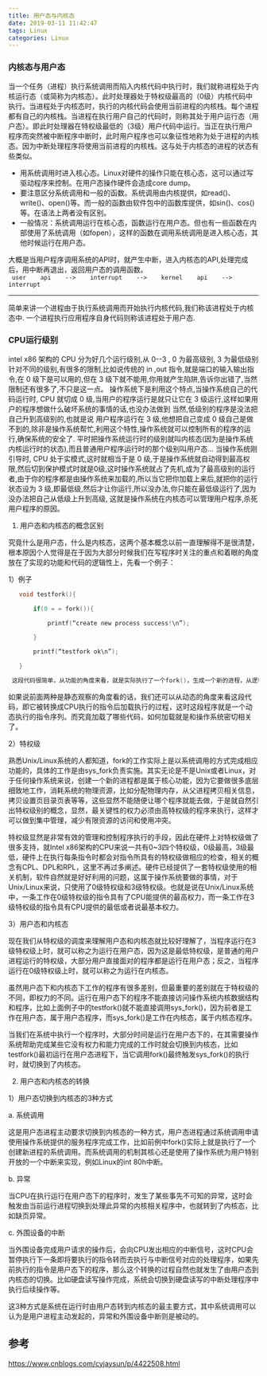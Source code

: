 ```yaml
---
title: 用户态与内核态
date: 2019-03-11 11:42:47
tags: Linux
categories: Linux
---
```

### 内核态与用户态
当一个任务（进程）执行系统调用而陷入内核代码中执行时，我们就称进程处于内核运行态（或简称为内核态）。此时处理器处于特权级最高的（0级）内核代码中执行。当进程处于内核态时，执行的内核代码会使用当前进程的内核栈。每个进程都有自己的内核栈。当进程在执行用户自己的代码时，则称其处于用户运行态（用户态）。即此时处理器在特权级最低的（3级）用户代码中运行。当正在执行用户程序而突然被中断程序中断时，此时用户程序也可以象征性地称为处于进程的内核态。因为中断处理程序将使用当前进程的内核栈。这与处于内核态的进程的状态有些类似。

* 用系统调用时进入核心态。Linux对硬件的操作只能在核心态，这可以通过写驱动程序来控制。在用户态操作硬件会造成core dump。
* 要注意区分系统调用和一般的函数。系统调用由内核提供，如read()、write()、open()等。而一般的函数由软件包中的函数库提供，如sin()、cos()等。在语法上两者没有区别。   
* 一般情况：系统调用运行在核心态，函数运行在用户态。但也有一些函数在内部使用了系统调用（如fopen），这样的函数在调用系统调用是进入核心态，其他时候运行在用户态。

大概是当用户程序调用系统的API时，就产生中断，进入内核态的API,处理完成后，用中断再退出，返回用户态的调用函数。   
  ` user    api    -->    interrupt    -->    kernel    api    -->    interrupt`

---------------------------------------------------------------------
简单来讲一个进程由于执行系统调用而开始执行内核代码,我们称该进程处于内核态中. 一个进程执行应用程序自身代码则称该进程处于用户态.

### CPU运行级别
intel x86 架构的 CPU 分为好几个运行级别,从 0--3 , 0 为最高级别, 3 为最低级别
针对不同的级别,有很多的限制,比如说传统的 in ,out 指令,就是端口的输入输出指令,在 0 级下是可以用的,但在 3 级下就不能用,你用就产生陷阱,告诉你出错了,当然限制还有很多了,不只是这一点。
操作系统下是利用这个特点,当操作系统自己的代码运行时, CPU 就切成 0 级,当用户的程序运行是就只让它在 3 级运行,这样如果用户的程序想做什么破坏系统的事情的话,也没办法做到
当然,低级别的程序是没法把自己升到高级别的,也就是说 用户程序运行在 3 级,他想把自己变成 0 级自己是做不到的,除非是操作系统帮忙,利用这个特性,操作系统就可以控制所有的程序的运行,确保系统的安全了. 平时把操作系统运行时的级别就叫内核态(因为是操作系统内核运行时的状态),而且普通用户程序运行时的那个级别叫用户态...
当操作系统刚引导时, CPU 处于实模式,这时就相当于是 0 级,于是操作系统就自动得到最高权限,然后切到保护模式时就是0级,这时操作系统就占了先机,成为了最高级别的运行者,由于你的程序都是由操作系统来加载的,所以当它把你加载上来后,就把你的运行状态设为 3 级,即最低级,然后才让你运行,所以没办法,你只能在最低级运行了,因为没办法把自己从低级上升到高级, 这就是操作系统在内核态可以管理用户程序,杀死用户程序的原因。

1. 用户态和内核态的概念区别

究竟什么是用户态，什么是内核态，这两个基本概念以前一直理解得不是很清楚，根本原因个人觉得是在于因为大部分时候我们在写程序时关注的重点和着眼的角度放在了实现的功能和代码的逻辑性上，先看一个例子：

1）例子
```c
   void testfork(){

       if(0 = = fork()){

           printf(“create new process success!\n”);

       }

       printf(“testfork ok\n”);

   }

 这段代码很简单，从功能的角度来看，就是实际执行了一个fork()，生成一个新的进程，从逻辑的角度看，就是判断了如果fork()返回的是0则打印相关语句，然后函数最后再打印一句表示执行完整个testfork()函数。代码的执行逻辑和功能上看就是如此简单，一共四行代码，从上到下一句一句执行而已，完全看不出来哪里有体现出用户态和进程态的概念。
```
如果说前面两种是静态观察的角度看的话，我们还可以从动态的角度来看这段代码，即它被转换成CPU执行的指令后加载执行的过程，这时这段程序就是一个动态执行的指令序列。而究竟加载了哪些代码，如何加载就是和操作系统密切相关了。

2）特权级

熟悉Unix/Linux系统的人都知道，fork的工作实际上是以系统调用的方式完成相应功能的，具体的工作是由sys_fork负责实施。其实无论是不是Unix或者Linux，对于任何操作系统来说，创建一个新的进程都是属于核心功能，因为它要做很多底层细致地工作，消耗系统的物理资源，比如分配物理内存，从父进程拷贝相关信息，拷贝设置页目录页表等等，这些显然不能随便让哪个程序就能去做，于是就自然引出特权级别的概念，显然，最关键性的权力必须由高特权级的程序来执行，这样才可以做到集中管理，减少有限资源的访问和使用冲突。

特权级显然是非常有效的管理和控制程序执行的手段，因此在硬件上对特权级做了很多支持，就Intel x86架构的CPU来说一共有0~3四个特权级，0级最高，3级最低，硬件上在执行每条指令时都会对指令所具有的特权级做相应的检查，相关的概念有CPL、DPL和RPL，这里不再过多阐述。硬件已经提供了一套特权级使用的相关机制，软件自然就是好好利用的问题，这属于操作系统要做的事情，对于Unix/Linux来说，只使用了0级特权级和3级特权级。也就是说在Unix/Linux系统中，一条工作在0级特权级的指令具有了CPU能提供的最高权力，而一条工作在3级特权级的指令具有CPU提供的最低或者说最基本权力。

3）用户态和内核态

现在我们从特权级的调度来理解用户态和内核态就比较好理解了，当程序运行在3级特权级上时，就可以称之为运行在用户态，因为这是最低特权级，是普通的用户进程运行的特权级，大部分用户直接面对的程序都是运行在用户态；反之，当程序运行在0级特权级上时，就可以称之为运行在内核态。

虽然用户态下和内核态下工作的程序有很多差别，但最重要的差别就在于特权级的不同，即权力的不同。运行在用户态下的程序不能直接访问操作系统内核数据结构和程序，比如上面例子中的testfork()就不能直接调用sys_fork()，因为前者是工作在用户态，属于用户态程序，而sys_fork()是工作在内核态，属于内核态程序。

当我们在系统中执行一个程序时，大部分时间是运行在用户态下的，在其需要操作系统帮助完成某些它没有权力和能力完成的工作时就会切换到内核态，比如testfork()最初运行在用户态进程下，当它调用fork()最终触发sys_fork()的执行时，就切换到了内核态。

2. 用户态和内核态的转换

1）用户态切换到内核态的3种方式

a. 系统调用

这是用户态进程主动要求切换到内核态的一种方式，用户态进程通过系统调用申请使用操作系统提供的服务程序完成工作，比如前例中fork()实际上就是执行了一个创建新进程的系统调用。而系统调用的机制其核心还是使用了操作系统为用户特别开放的一个中断来实现，例如Linux的int 80h中断。

b. 异常

当CPU在执行运行在用户态下的程序时，发生了某些事先不可知的异常，这时会触发由当前运行进程切换到处理此异常的内核相关程序中，也就转到了内核态，比如缺页异常。

c. 外围设备的中断

当外围设备完成用户请求的操作后，会向CPU发出相应的中断信号，这时CPU会暂停执行下一条即将要执行的指令转而去执行与中断信号对应的处理程序，如果先前执行的指令是用户态下的程序，那么这个转换的过程自然也就发生了由用户态到内核态的切换。比如硬盘读写操作完成，系统会切换到硬盘读写的中断处理程序中执行后续操作等。

这3种方式是系统在运行时由用户态转到内核态的最主要方式，其中系统调用可以认为是用户进程主动发起的，异常和外围设备中断则是被动的。

## 参考
<https://www.cnblogs.com/cyjaysun/p/4422508.html>
